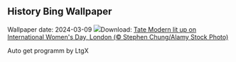 ## History Bing Wallpaper
Wallpaper date: 2024-03-09
![](https://www.bing.com/th?id=OHR.TateLightUp_EN-GB9793906084_UHD.jpg&w=1000)Download: [Tate Modern lit up on International Women's Day, London (© Stephen Chung/Alamy Stock Photo)](https://www.bing.com/th?id=OHR.TateLightUp_EN-GB9793906084_UHD.jpg)

Auto get programm by LtgX
